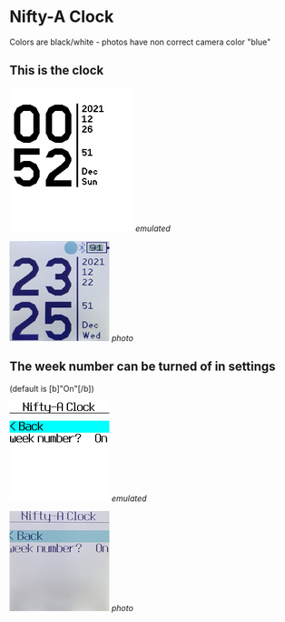# Nifty-A Clock

Colors are black/white - photos have non correct camera color "blue"

## This is the clock
![](screenshot_nifty.png)
*emulated*

![](photo_nifty.png)
*photo*

## The week number can be turned of in settings
(default is [b]"On"[/b])

![](screenshot_settings_nifty.png)
*emulated*

![](photo_settings_nifty.png)
*photo*


